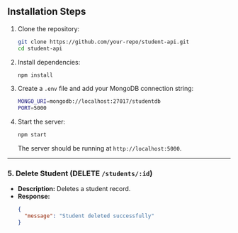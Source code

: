 ## Installation Steps

1. Clone the repository:
   ```sh
   git clone https://github.com/your-repo/student-api.git
   cd student-api
   ```

2. Install dependencies:
   ```sh
   npm install
   ```

3. Create a `.env` file and add your MongoDB connection string:
   ```sh
   MONGO_URI=mongodb://localhost:27017/studentdb
   PORT=5000
   ```

4. Start the server:
   ```sh
   npm start
   ```
   The server should be running at `http://localhost:5000`.

---
### 5. Delete Student (DELETE `/students/:id`)
- **Description:** Deletes a student record.
- **Response:**
  ```json
  {
    "message": "Student deleted successfully"
  }
  ```
